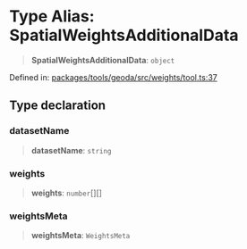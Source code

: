 # Type Alias: SpatialWeightsAdditionalData

> **SpatialWeightsAdditionalData**: `object`

Defined in: [packages/tools/geoda/src/weights/tool.ts:37](https://github.com/GeoDaCenter/openassistant/blob/bf312b357cb340f1f76fa8b62441fb39bcbce0ce/packages/tools/geoda/src/weights/tool.ts#L37)

## Type declaration

### datasetName

> **datasetName**: `string`

### weights

> **weights**: `number`[][]

### weightsMeta

> **weightsMeta**: `WeightsMeta`
